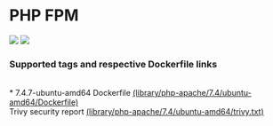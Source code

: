 # PHP FPM
[![](https://images.microbadger.com/badges/image/antonchernik/php-apache.svg)](https://microbadger.com/images/antonchernik/php-apache)
[![](https://images.microbadger.com/badges/version/antonchernik/php-apache.svg)](https://microbadger.com/images/antonchernik/php-apache)
### Supported tags and respective Dockerfile links
<br/>* 7.4.7-ubuntu-amd64 Dockerfile [(library/php-apache/7.4/ubuntu-amd64/Dockerfile)](https://github.com/antonchernik/docker/blob/php-apache-v7.4.7/library/php-apache/7.4/ubuntu-amd64/Dockerfile)<br />Trivy security report [(library/php-apache/7.4/ubuntu-amd64/trivy.txt)](https://github.com/antonchernik/docker/blob/php-apache-v7.4.7/library/php-apache/7.4/ubuntu-amd64/trivy.txt)<br />